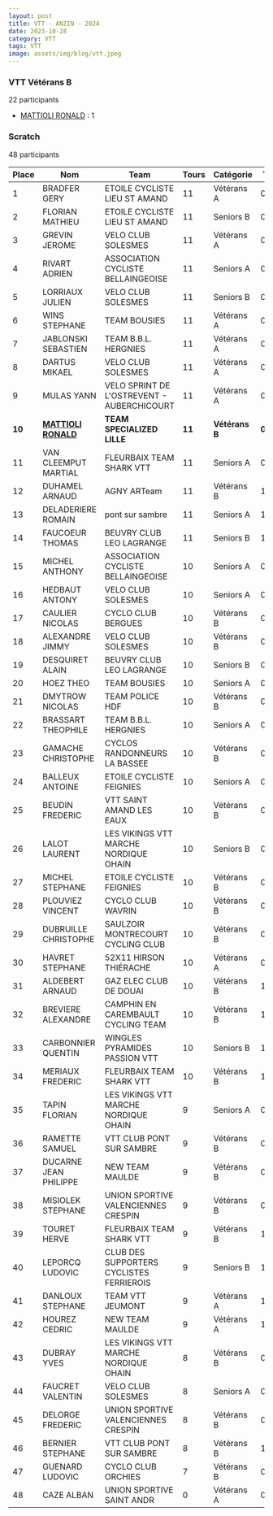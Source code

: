 ```yaml
---
layout: post
title: VTT - ANZIN - 2024
date: 2023-10-28
category: VTT
tags: VTT
image: assets/img/blog/vtt.jpeg
---
```


### VTT Vétérans B
22 participants
- [MATTIOLI RONALD](https://teamspecializedlille.github.io/coureurs/mattiolironald) : 1

### Scratch
48 participants

| Place | Nom | Team | Tours | Catégorie | Temps |
|---|---|---|---|---|---|
| 1 | BRADFER GERY | ETOILE CYCLISTE LIEU ST AMAND | 11 | Vétérans A | 0:56:0 | 
| 2 | FLORIAN MATHIEU | ETOILE CYCLISTE LIEU ST AMAND | 11 | Seniors B | 0:56:51 | 
| 3 | GREVIN JEROME | VELO CLUB SOLESMES | 11 | Vétérans A | 0:57:0 | 
| 4 | RIVART ADRIEN | ASSOCIATION CYCLISTE BELLAINGEOISE | 11 | Seniors A | 0:57:12 | 
| 5 | LORRIAUX JULIEN | VELO CLUB SOLESMES | 11 | Seniors B | 0:58:8 | 
| 6 | WINS STEPHANE | TEAM BOUSIES | 11 | Vétérans A | 0:58:42 | 
| 7 | JABLONSKI SEBASTIEN | TEAM B.B.L. HERGNIES | 11 | Vétérans A | 0:58:56 | 
| 8 | DARTUS MIKAEL | VELO CLUB SOLESMES | 11 | Vétérans A | 0:59:18 | 
| 9 | MULAS YANN | VELO SPRINT DE L'OSTREVENT - AUBERCHICOURT | 11 | Vétérans A | 0:59:18 | 
| **10** | **[MATTIOLI RONALD](https://teamspecializedlille.github.io/coureurs/mattiolironald)** | **TEAM SPECIALIZED LILLE** | **11** | **Vétérans B** | **0:59:28** | 
| 11 | VAN CLEEMPUT MARTIAL | FLEURBAIX TEAM SHARK VTT | 11 | Seniors A | 0:59:35 | 
| 12 | DUHAMEL ARNAUD | AGNY ARTeam | 11 | Vétérans B | 1:0:38 | 
| 13 | DELADERIERE ROMAIN | pont sur sambre | 11 | Seniors A | 1:0:55 | 
| 14 | FAUCOEUR THOMAS | BEUVRY CLUB LEO LAGRANGE | 11 | Seniors B | 1:1:19 | 
| 15 | MICHEL ANTHONY | ASSOCIATION CYCLISTE BELLAINGEOISE | 10 | Seniors A | 0:56:34 | 
| 16 | HEDBAUT ANTONY | VELO CLUB SOLESMES | 10 | Seniors A | 0:56:47 | 
| 17 | CAULIER NICOLAS | CYCLO CLUB BERGUES | 10 | Vétérans B | 0:57:3 | 
| 18 | ALEXANDRE JIMMY | VELO CLUB SOLESMES | 10 | Vétérans B | 0:57:20 | 
| 19 | DESQUIRET ALAIN | BEUVRY CLUB LEO LAGRANGE | 10 | Seniors B | 0:57:31 | 
| 20 | HOEZ THEO | TEAM BOUSIES | 10 | Seniors A | 0:57:39 | 
| 21 | DMYTROW NICOLAS | TEAM POLICE HDF | 10 | Vétérans B | 0:57:48 | 
| 22 | BRASSART THEOPHILE | TEAM B.B.L. HERGNIES | 10 | Seniors A | 0:57:59 | 
| 23 | GAMACHE CHRISTOPHE | CYCLOS RANDONNEURS LA BASSEE | 10 | Vétérans B | 0:58:3 | 
| 24 | BALLEUX ANTOINE | ETOILE CYCLISTE FEIGNIES | 10 | Seniors A | 0:58:19 | 
| 25 | BEUDIN FREDERIC | VTT SAINT AMAND LES EAUX | 10 | Vétérans B | 0:58:19 | 
| 26 | LALOT LAURENT | LES VIKINGS VTT MARCHE NORDIQUE OHAIN | 10 | Seniors B | 0:58:41 | 
| 27 | MICHEL STEPHANE | ETOILE CYCLISTE FEIGNIES | 10 | Vétérans B | 0:59:17 | 
| 28 | PLOUVIEZ VINCENT | CYCLO CLUB WAVRIN | 10 | Vétérans B | 0:59:17 | 
| 29 | DUBRUILLE CHRISTOPHE | SAULZOIR MONTRECOURT CYCLING CLUB | 10 | Vétérans B | 0:59:26 | 
| 30 | HAVRET STEPHANE | 52X11 HIRSON THIÉRACHE | 10 | Vétérans A | 0:59:36 | 
| 31 | ALDEBERT ARNAUD | GAZ ELEC CLUB DE DOUAI | 10 | Vétérans B | 1:0:18 | 
| 32 | BREVIERE ALEXANDRE | CAMPHIN EN CAREMBAULT CYCLING TEAM | 10 | Vétérans B | 1:1:6 | 
| 33 | CARBONNIER QUENTIN | WINGLES PYRAMIDES PASSION VTT | 10 | Seniors B | 1:1:26 | 
| 34 | MERIAUX FREDERIC | FLEURBAIX TEAM SHARK VTT | 10 | Vétérans B | 1:1:31 | 
| 35 | TAPIN FLORIAN | LES VIKINGS VTT MARCHE NORDIQUE OHAIN | 9 | Seniors A | 0:56:7 | 
| 36 | RAMETTE SAMUEL | VTT  CLUB PONT SUR SAMBRE | 9 | Vétérans B | 0:56:54 | 
| 37 | DUCARNE JEAN PHILIPPE | NEW TEAM MAULDE | 9 | Vétérans B | 0:57:29 | 
| 38 | MISIOLEK STEPHANE | UNION SPORTIVE VALENCIENNES CRESPIN | 9 | Vétérans B | 0:59:11 | 
| 39 | TOURET HERVE | FLEURBAIX TEAM SHARK VTT | 9 | Vétérans B | 1:0:40 | 
| 40 | LEPORCQ LUDOVIC | CLUB DES SUPPORTERS CYCLISTES FERRIEROIS | 9 | Seniors B | 1:1:24 | 
| 41 | DANLOUX STEPHANE | TEAM VTT JEUMONT | 9 | Vétérans A | 1:1:30 | 
| 42 | HOUREZ CEDRIC | NEW TEAM MAULDE | 9 | Vétérans A | 1:1:44 | 
| 43 | DUBRAY YVES | LES VIKINGS VTT MARCHE NORDIQUE OHAIN | 8 | Vétérans B | 0:57:8 | 
| 44 | FAUCRET VALENTIN | VELO CLUB SOLESMES | 8 | Seniors A | 0:57:41 | 
| 45 | DELORGE FREDERIC | UNION SPORTIVE VALENCIENNES CRESPIN | 8 | Vétérans B | 0:59:3 | 
| 46 | BERNIER STEPHANE | VTT  CLUB PONT SUR SAMBRE | 8 | Vétérans B | 1:1:37 | 
| 47 | GUENARD LUDOVIC | CYCLO CLUB ORCHIES | 7 | Vétérans B | 0:56:51 | 
| 48 | CAZE ALBAN | UNION SPORTIVE SAINT ANDR | 0 | Vétérans A | 0:38:53 | 
